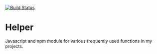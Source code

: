 [![Build Status](https://travis-ci.org/jloveric/Helper.svg?branch=master)](https://travis-ci.org/jloveric/Helper)

# Helper
Javascript and npm module for various frequently used functions in my projects.
